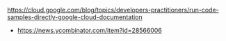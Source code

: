 https://cloud.google.com/blog/topics/developers-practitioners/run-code-samples-directly-google-cloud-documentation
* https://news.ycombinator.com/item?id=28566006